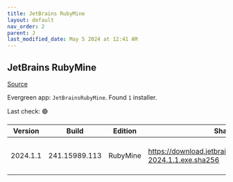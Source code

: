 ```yaml
---
title: JetBrains RubyMine
layout: default
nav_order: 2
parent: J
last_modified_date: May 5 2024 at 12:41 AM
---
```


## JetBrains RubyMine

[Source](https://www.jetbrains.com/rubymine)

Evergreen app: `JetBrainsRubyMine`. Found `1` installer.

Last check: 🟢

| Version  | Build         | Edition  | Sha256                                                           | Date      | Size      | Type | URI                                                                                                                    |
| -------- | ------------- | -------- | ---------------------------------------------------------------- | --------- | --------- | ---- | ---------------------------------------------------------------------------------------------------------------------- |
| 2024.1.1 | 241.15989.113 | RubyMine | https://download.jetbrains.com/ruby/RubyMine-2024.1.1.exe.sha256 | 25/4/2024 | 621550880 | exe  | [https://download.jetbrains.com/ruby/RubyMine-2024.1.1.exe](https://download.jetbrains.com/ruby/RubyMine-2024.1.1.exe) |
